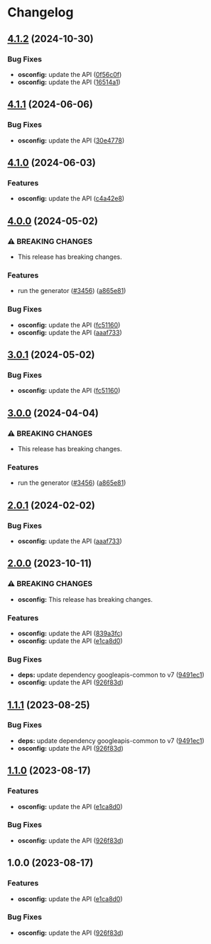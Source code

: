# Changelog

## [4.1.2](https://github.com/googleapis/google-api-nodejs-client/compare/osconfig-v4.1.1...osconfig-v4.1.2) (2024-10-30)


### Bug Fixes

* **osconfig:** update the API ([0f56c0f](https://github.com/googleapis/google-api-nodejs-client/commit/0f56c0fc6f64fcac660d03500258b7a0815d7c18))
* **osconfig:** update the API ([16514a1](https://github.com/googleapis/google-api-nodejs-client/commit/16514a162e8aeb6589e98c55c2bf5dda939bffb8))

## [4.1.1](https://github.com/googleapis/google-api-nodejs-client/compare/osconfig-v4.1.0...osconfig-v4.1.1) (2024-06-06)


### Bug Fixes

* **osconfig:** update the API ([30e4778](https://github.com/googleapis/google-api-nodejs-client/commit/30e4778f48b73f94e955c30ab36f22c1b8def724))

## [4.1.0](https://github.com/googleapis/google-api-nodejs-client/compare/osconfig-v4.0.0...osconfig-v4.1.0) (2024-06-03)


### Features

* **osconfig:** update the API ([c4a42e8](https://github.com/googleapis/google-api-nodejs-client/commit/c4a42e8bb5d0103845e5c1d44c0a3335a1b0b7ba))

## [4.0.0](https://github.com/googleapis/google-api-nodejs-client/compare/osconfig-v3.0.1...osconfig-v4.0.0) (2024-05-02)


### ⚠ BREAKING CHANGES

* This release has breaking changes.

### Features

* run the generator ([#3456](https://github.com/googleapis/google-api-nodejs-client/issues/3456)) ([a865e81](https://github.com/googleapis/google-api-nodejs-client/commit/a865e81539b315d3b321650663ba0b2555b1e5a1))


### Bug Fixes

* **osconfig:** update the API ([fc51160](https://github.com/googleapis/google-api-nodejs-client/commit/fc5116090ac8e177af2cfe17ed5bb938d1f27470))
* **osconfig:** update the API ([aaaf733](https://github.com/googleapis/google-api-nodejs-client/commit/aaaf733832ebbc3bc192987b63fd4a64cda3deca))

## [3.0.1](https://github.com/googleapis/google-api-nodejs-client/compare/osconfig-v3.0.0...osconfig-v3.0.1) (2024-05-02)


### Bug Fixes

* **osconfig:** update the API ([fc51160](https://github.com/googleapis/google-api-nodejs-client/commit/fc5116090ac8e177af2cfe17ed5bb938d1f27470))

## [3.0.0](https://github.com/googleapis/google-api-nodejs-client/compare/osconfig-v2.0.1...osconfig-v3.0.0) (2024-04-04)


### ⚠ BREAKING CHANGES

* This release has breaking changes.

### Features

* run the generator ([#3456](https://github.com/googleapis/google-api-nodejs-client/issues/3456)) ([a865e81](https://github.com/googleapis/google-api-nodejs-client/commit/a865e81539b315d3b321650663ba0b2555b1e5a1))

## [2.0.1](https://github.com/googleapis/google-api-nodejs-client/compare/osconfig-v2.0.0...osconfig-v2.0.1) (2024-02-02)


### Bug Fixes

* **osconfig:** update the API ([aaaf733](https://github.com/googleapis/google-api-nodejs-client/commit/aaaf733832ebbc3bc192987b63fd4a64cda3deca))

## [2.0.0](https://github.com/googleapis/google-api-nodejs-client/compare/osconfig-v1.1.1...osconfig-v2.0.0) (2023-10-11)


### ⚠ BREAKING CHANGES

* **osconfig:** This release has breaking changes.

### Features

* **osconfig:** update the API ([839a3fc](https://github.com/googleapis/google-api-nodejs-client/commit/839a3fc0ce527a899c522f02081765ba82b4eff0))
* **osconfig:** update the API ([e1ca8d0](https://github.com/googleapis/google-api-nodejs-client/commit/e1ca8d031ee061a9dba7505a47d3572ec7211843))


### Bug Fixes

* **deps:** update dependency googleapis-common to v7 ([9491ec1](https://github.com/googleapis/google-api-nodejs-client/commit/9491ec1cdc3c413e7d73edcfcd59cf5c28a7c855))
* **osconfig:** update the API ([926f83d](https://github.com/googleapis/google-api-nodejs-client/commit/926f83d5711be9b30b4dfe9a70530e761a075e76))

## [1.1.1](https://github.com/googleapis/google-api-nodejs-client/compare/osconfig-v1.1.0...osconfig-v1.1.1) (2023-08-25)


### Bug Fixes

* **deps:** update dependency googleapis-common to v7 ([9491ec1](https://github.com/googleapis/google-api-nodejs-client/commit/9491ec1cdc3c413e7d73edcfcd59cf5c28a7c855))
* **osconfig:** update the API ([926f83d](https://github.com/googleapis/google-api-nodejs-client/commit/926f83d5711be9b30b4dfe9a70530e761a075e76))

## [1.1.0](https://github.com/googleapis/google-api-nodejs-client/compare/osconfig-v1.0.0...osconfig-v1.1.0) (2023-08-17)


### Features

* **osconfig:** update the API ([e1ca8d0](https://github.com/googleapis/google-api-nodejs-client/commit/e1ca8d031ee061a9dba7505a47d3572ec7211843))


### Bug Fixes

* **osconfig:** update the API ([926f83d](https://github.com/googleapis/google-api-nodejs-client/commit/926f83d5711be9b30b4dfe9a70530e761a075e76))

## 1.0.0 (2023-08-17)


### Features

* **osconfig:** update the API ([e1ca8d0](https://github.com/googleapis/google-api-nodejs-client/commit/e1ca8d031ee061a9dba7505a47d3572ec7211843))


### Bug Fixes

* **osconfig:** update the API ([926f83d](https://github.com/googleapis/google-api-nodejs-client/commit/926f83d5711be9b30b4dfe9a70530e761a075e76))
